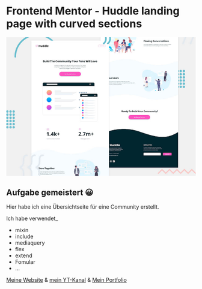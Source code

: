 # Frontend Mentor - Huddle landing page with curved sections

![Header/intro section for the Huddle landing page with curved sections](./design/desktop-preview.jpg)

## Aufgabe gemeistert 😀

Hier habe ich eine Übersichtseite für eine Community erstellt.

Ich habe verwendet_
- mixin
- include
- mediaquery
- flex
- extend
- Fomular
- ...

[Meine Website](https://www.digitaleweltlibrary.at/) & [mein YT-Kanal](https://www.youtube.com/@DigitaleWeltLibrary) & [Mein Portfolio](https://www.founder.digitaleweltlibrary.at/)